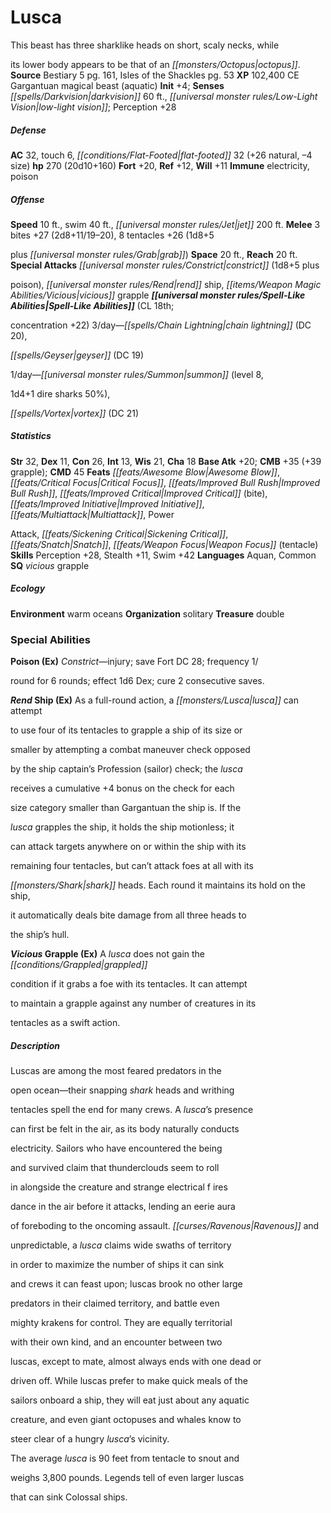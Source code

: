 ﻿---
cssclass: [monsters]

---

# Lusca
This beast has three sharklike heads on short, scaly necks, while

its lower body appears to be that of an _[[monsters/Octopus|octopus]]_.
**Source** Bestiary 5 pg. 161, Isles of the Shackles pg. 53
**XP** 102,400
CE Gargantuan magical beast (aquatic)
**Init** +4; **Senses** _[[spells/Darkvision|darkvision]]_ 60 ft., _[[universal monster rules/Low-Light Vision|low-light vision]]_; Perception +28

##### Defense

**AC** 32, touch 6, _[[conditions/Flat-Footed|flat-footed]]_ 32 (+26 natural, –4 size)
**hp** 270 (20d10+160)
**Fort** +20, **Ref** +12, **Will** +11
**Immune** electricity, poison

##### Offense
**Speed** 10 ft., swim 40 ft., _[[universal monster rules/Jet|jet]]_ 200 ft.
**Melee** 3 bites +27 (2d8+11/19–20), 8 tentacles +26 (1d8+5

plus _[[universal monster rules/Grab|grab]]_)
**Space** 20 ft., **Reach** 20 ft.
**Special Attacks** _[[universal monster rules/Constrict|constrict]]_ (1d8+5 plus

poison), _[[universal monster rules/Rend|rend]]_ ship, _[[items/Weapon Magic Abilities/Vicious|vicious]]_ grapple
**_[[universal monster rules/Spell-Like Abilities|Spell-Like Abilities]]_** (CL 18th;

concentration +22)
3/day—_[[spells/Chain Lightning|chain lightning]]_ (DC 20),

_[[spells/Geyser|geyser]]_ (DC 19)

1/day—_[[universal monster rules/Summon|summon]]_ (level 8,

1d4+1 dire sharks 50%),

_[[spells/Vortex|vortex]]_ (DC 21)

##### Statistics
**Str** 32, **Dex** 11, **Con** 26, **Int** 13, **Wis** 21, **Cha** 18
**Base Atk** +20; **CMB** +35 (+39 grapple); **CMD** 45
**Feats** _[[feats/Awesome Blow|Awesome Blow]]_, _[[feats/Critical Focus|Critical Focus]]_, _[[feats/Improved Bull Rush|Improved Bull Rush]]_, _[[feats/Improved Critical|Improved Critical]]_ (bite), _[[feats/Improved Initiative|Improved Initiative]]_, _[[feats/Multiattack|Multiattack]]_, Power

Attack, _[[feats/Sickening Critical|Sickening Critical]]_, _[[feats/Snatch|Snatch]]_, _[[feats/Weapon Focus|Weapon Focus]]_ (tentacle)
**Skills** Perception +28, Stealth +11, Swim +42
**Languages** Aquan, Common
**SQ** _vicious_ grapple

##### Ecology

**Environment** warm oceans
**Organization** solitary
**Treasure** double

### Special Abilities

**Poison (Ex)** _Constrict_—injury; save Fort DC 28; frequency 1/

round for 6 rounds; effect 1d6 Dex; cure 2 consecutive saves.

**_Rend_ Ship (Ex)** As a full-round action, a _[[monsters/Lusca|lusca]]_ can attempt

to use four of its tentacles to grapple a ship of its size or

smaller by attempting a combat maneuver check opposed

by the ship captain’s Profession (sailor) check; the _lusca_

receives a cumulative +4 bonus on the check for each

size category smaller than Gargantuan the ship is. If the

_lusca_ grapples the ship, it holds the ship motionless; it

can attack targets anywhere on or within the ship with its

remaining four tentacles, but can’t attack foes at all with its

_[[monsters/Shark|shark]]_ heads. Each round it maintains its hold on the ship,

it automatically deals bite damage from all three heads to

the ship’s hull.

**_Vicious_ Grapple (Ex)** A _lusca_ does not gain the _[[conditions/Grappled|grappled]]_

condition if it grabs a foe with its tentacles. It can attempt

to maintain a grapple against any number of creatures in its

tentacles as a swift action.

##### Description

Luscas are among the most feared predators in the

open ocean—their snapping _shark_ heads and writhing

tentacles spell the end for many crews. A _lusca_’s presence

can first be felt in the air, as its body naturally conducts

electricity. Sailors who have encountered the being

and survived claim that thunderclouds seem to roll

in alongside the creature and strange electrical f ires

dance in the air before it attacks, lending an eerie aura

of foreboding to the oncoming assault. _[[curses/Ravenous|Ravenous]]_ and

unpredictable, a _lusca_ claims wide swaths of territory

in order to maximize the number of ships it can sink

and crews it can feast upon; luscas brook no other large

predators in their claimed territory, and battle even

mighty krakens for control. They are equally territorial

with their own kind, and an encounter between two

luscas, except to mate, almost always ends with one dead or

driven off. While luscas prefer to make quick meals of the

sailors onboard a ship, they will eat just about any aquatic

creature, and even giant octopuses and whales know to

steer clear of a hungry _lusca_’s vicinity.

The average _lusca_ is 90 feet from tentacle to snout and

weighs 3,800 pounds. Legends tell of even larger luscas

that can sink Colossal ships.